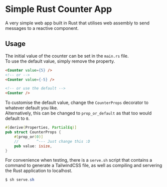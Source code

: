 # Simple Rust Counter App
A very simple web app built in Rust that utilises web assembly to send messages to a reactive component.

## Usage
The initial value of the counter can be set in the `main.rs` file.  
To use the default value, simply remove the property.
```html
<Counter value={5} />
<!-- or -->
<Counter value={-5} />

<!-- or use the default -->
<Counter />
```

To customise the default value, change the `CounterProps` decorator to whatever default you like.  
Alternatively, this can be changed to `prop_or_default` as that too would default to `0`.
```rust
#[derive(Properties, PartialEq)]
pub struct CounterProps {
    #[prop_or(0)]
    //        ^--- Just change this :D
    pub value: isize,
}
```

For convenience when testing, there is a `serve.sh` script that contains a command to generate a TailwindCSS file, as well as compiling and servering the Rust application to localhost.
```powershell
$ sh serve.sh
```
